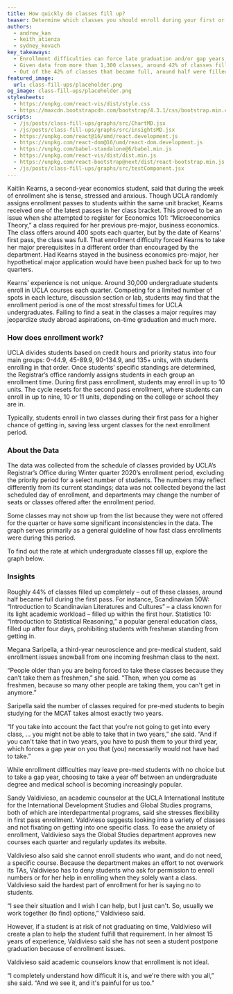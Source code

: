 ```yaml
---
title: How quickly do classes fill up?
teaser: Determine which classes you should enroll during your first or second pass, based on analysis of the recent winter quarter 2020 enrollment.
authors:
  - andrew_kan
  - keith_atienza
  - sydney_kovach
key_takeaways:
  - Enrollment difficulties can force late graduation and/or gap years, and places administrative burden to certain departments.
  - Given data from more than 1,300 classes, around 42% of classes filled up their allocated seats.
  - Out of the 42% of classes that became full, around half were filled during the first pass - the initial enrollment period reserved for 10 units.
featured_image:
  url: class-fill-ups/placeholder.png
og_image: class-fill-ups/placeholder.png
stylesheets:
  - https://unpkg.com/react-vis/dist/style.css
  - https://maxcdn.bootstrapcdn.com/bootstrap/4.3.1/css/bootstrap.min.css
scripts:
  - /js/posts/class-fill-ups/graphs/src/ChartMD.jsx
  - /js/posts/class-fill-ups/graphs/src/insightsMD.jsx
  - https://unpkg.com/react@16/umd/react.development.js
  - https://unpkg.com/react-dom@16/umd/react-dom.development.js
  - https://unpkg.com/babel-standalone@6/babel.min.js
  - https://unpkg.com/react-vis/dist/dist.min.js
  - https://unpkg.com/react-bootstrap@next/dist/react-bootstrap.min.js
  - /js/posts/class-fill-ups/graphs/src/testComponent.jsx
---
```


Kaitlin Kearns, a second-year economics student, said that during the week of enrollment she is tense, stressed and anxious. Though UCLA randomly assigns enrollment passes to students within the same unit bracket, Kearns received one of the latest passes in her class bracket. This proved to be an issue when she attempted to register for Economics 101: “Microeconomics Theory,” a class required for her previous pre-major, business economics. The class offers around 400 spots each quarter, but by the date of Kearns’ first pass, the class was full. That enrollment difficulty forced Kearns to take her major prerequisites in a different order than encouraged by the department. Had Kearns stayed in the business economics pre-major, her hypothetical major application would have been pushed back for up to two quarters.

Kearns’ experience is not unique. Around 30,000 undergraduate students enroll in UCLA courses each quarter. Competing for a limited number of spots in each lecture, discussion section or lab, students may find that the enrollment period is one of the most stressful times for UCLA undergraduates. Failing to find a seat in the classes a major requires may jeopardize study abroad aspirations, on-time graduation and much more.

### How does enrollment work?

UCLA divides students based on credit hours and priority status into four main groups: 0-44.9, 45-89.9, 90-134.9, and 135+ units, with students enrolling in that order. Once students’ specific standings are determined, the Registrar’s office randomly assigns students in each group an enrollment time. During first pass enrollment, students may enroll in up to 10 units. The cycle resets for the second pass enrollment, where students can enroll in up to nine, 10 or 11 units, depending on the college or school they are in.

Typically, students enroll in two classes during their first pass for a higher chance of getting in, saving less urgent classes for the next enrollment period.

### About the Data

The data was collected from the schedule of classes provided by UCLA’s Registrar’s Office during Winter quarter 2020’s enrollment period, excluding the priority period for a select number of students. The numbers may reflect differently from its current standings; data was not collected beyond the last scheduled day of enrollment, and departments may change the number of seats or classes offered after the enrollment period.

Some classes may not show up from the list because they were not offered for the quarter or have some significant inconsistencies in the data. The graph serves primarily as a general guideline of how fast class enrollments were during this period.

To find out the rate at which undergraduate classes fill up, explore the graph below.

<div id="chartMD"></div>

### Insights

Roughly 44% of classes filled up completely – out of these classes, around half became full during the first pass. For instance, Scandinavian 50W: “Introduction to Scandinavian Literatures and Cultures” – a class known for its light academic workload – filled up within the first hour. Statistics 10: “Introduction to Statistical Reasoning,” a popular general education class, filled up after four days, prohibiting students with freshman standing from getting in.

<div id="insightsMD"></div>

Megana Saripella, a third-year neuroscience and pre-medical student, said enrollment issues snowball from one incoming freshman class to the next.

“People older than you are being forced to take these classes because they can’t take them as freshmen,” she said. “Then, when you come as freshmen, because so many other people are taking them, you can't get in anymore.”

Saripella said the number of classes required for pre-med students to begin studying for the MCAT takes almost exactly two years.

“If you take into account the fact that you're not going to get into every class, ... you might not be able to take that in two years,” she said. “And if you can't take that in two years, you have to push them to your third year, which forces a gap year on you that (you) necessarily would not have had to take.”

While enrollment difficulties may leave pre-med students with no choice but to take a gap year, choosing to take a year off between an undergraduate degree and medical school is becoming increasingly popular.

Sandy Valdivieso, an academic counselor at the UCLA International Institute for the International Development Studies and Global Studies programs, both of which are interdepartmental programs, said she stresses flexibility in first pass enrollment. Valdivieso suggests looking into a variety of classes and not fixating on getting into one specific class. To ease the anxiety of enrollment, Valdivieso says the Global Studies department approves new courses each quarter and regularly updates its website.

Valdivieso also said she cannot enroll students who want, and do not need, a specific course. Because the department makes an effort to not overwork its TAs, Valdivieso has to deny students who ask for permission to enroll numbers or for her help in enrolling when they solely want a class. Valdivieso said the hardest part of enrollment for her is saying no to students.

“I see their situation and I wish I can help, but I just can't. So, usually we work together (to find) options,” Valdivieso said.

However, if a student is at risk of not graduating on time, Valdivieso will create a plan to help the student fulfill that requirement. In her almost 15 years of experience, Valdivieso said she has not seen a student postpone graduation because of enrollment issues.

Valdivieso said academic counselors know that enrollment is not ideal.

“I completely understand how difficult it is, and we're there with you all,” she said. “And we see it, and it's painful for us too.”

<link rel="stylesheet" href="https://unpkg.com/react-vis/dist/style.css">
<link
  rel="stylesheet"
  href="https://maxcdn.bootstrapcdn.com/bootstrap/4.3.1/css/bootstrap.min.css"
  integrity="sha384-ggOyR0iXCbMQv3Xipma34MD+dH/1fQ784/j6cY/iJTQUOhcWr7x9JvoRxT2MZw1T"
  crossorigin="anonymous"
/>
<script src="https://unpkg.com/react-vis/dist/dist.min.js"></script>
<script src="https://unpkg.com/react@16/umd/react.development.js" crossorigin></script>
<script src="https://unpkg.com/react-dom@16/umd/react-dom.development.js" crossorigin></script>
<script src="https://unpkg.com/babel-standalone@6/babel.min.js"></script>
<script src="https://unpkg.com/react-bootstrap@next/dist/react-bootstrap.min.js" crossorigin></script>

<script type="text/babel" src="/js/posts/class-fill-ups/graphs/src/ChartMD.jsx"></script>
<script type="text/babel" src="/js/posts/class-fill-ups/graphs/src/insightsMD.jsx"></script>

<script type="text/babel" src="/js/posts/class-fill-ups/graphs/src/testComponent.jsx"></script>
